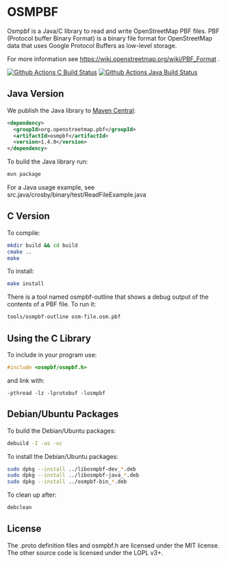 
# OSMPBF

Osmpbf is a Java/C library to read and write OpenStreetMap PBF files.
PBF (Protocol buffer Binary Format) is a binary file format for OpenStreetMap
data that uses Google Protocol Buffers as low-level storage.

For more information see https://wiki.openstreetmap.org/wiki/PBF_Format .

[![Github Actions C Build Status](https://github.com/openstreetmap/OSM-binary/workflows/C%20CI/badge.svg?branch=master)](https://github.com/openstreetmap/OSM-binary/actions)
[![Github Actions Java Build Status](https://github.com/openstreetmap/OSM-binary/workflows/Java%20CI/badge.svg?branch=master)](https://github.com/openstreetmap/OSM-binary/actions)

## Java Version

We publish the Java library to [Maven Central](https://search.maven.org/):

```xml
<dependency>
  <groupId>org.openstreetmap.pbf</groupId>
  <artifactId>osmpbf</artifactId>
  <version>1.4.0</version>
</dependency>
```

To build the Java library run:

```sh
mvn package
```

For a Java usage example, see src.java/crosby/binary/test/ReadFileExample.java


## C Version

To compile:

```sh
mkdir build && cd build
cmake ..
make
```

To install:

```sh
make install
```

There is a tool named osmpbf-outline that shows a debug output of the contents
of a PBF file. To run it:

```sh
tools/osmpbf-outline osm-file.osm.pbf
```


## Using the C Library

To include in your program use:

```c
#include <osmpbf/osmpbf.h>
```

and link with:

```
-pthread -lz -lprotobuf -losmpbf
```


## Debian/Ubuntu Packages

To build the Debian/Ubuntu packages:

```sh
debuild -I -us -uc
```

To install the Debian/Ubuntu packages:

```sh
sudo dpkg --install ../libosmpbf-dev_*.deb
sudo dpkg --install ../libosmpbf-java_*.deb
sudo dpkg --install ../osmpbf-bin_*.deb
```

To clean up after:
```sh
debclean
```

## License

The .proto definition files and osmpbf.h are licensed under the MIT license.
The other source code is licensed under the LGPL v3+.

